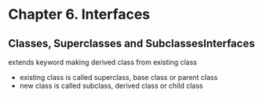 # Chapter 6. Interfaces

## Classes, Superclasses and SubclassesInterfaces

extends keyword making derived class from existing class

- existing class is called superclass, base class or parent class
- new class is called subclass, derived class or child class

